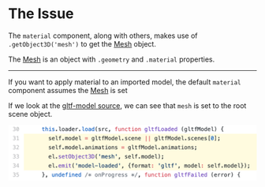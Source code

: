 # The Issue

The `material` component, along with others, makes use of `.getObject3D('mesh')` to get the [Mesh](https://threejs.org/docs/index.html#api/en/objects/Mesh) object.

The [Mesh](https://threejs.org/docs/index.html#api/en/objects/Mesh) is an object with `.geometry` and `.material` properties.





---

If you want to apply material to an imported model, the default `material` component assumes the [Mesh](https://threejs.org/docs/index.html#api/en/objects/Mesh) is set

If we look at the [gltf-model source](https://github.com/aframevr/aframe/blob/master/src/components/gltf-model.js#L31-L34), we can see that `mesh` is set to the root scene object.

![code_import_mesh_1](./imgs/code_import_mesh_1.png)
